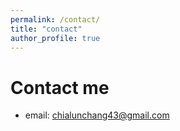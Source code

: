 ```yaml
---
permalink: /contact/
title: "contact"
author_profile: true
---
```


# Contact me
- email: chialunchang43@gmail.com
